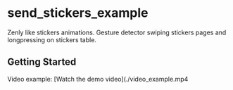 # send_stickers_example

Zenly like stickers animations. Gesture detector swiping stickers pages and longpressing on stickers table.

## Getting Started

Video example:
[Watch the demo video](./video_example.mp4

